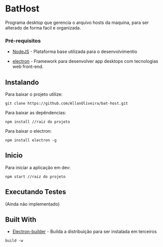 # BatHost

Programa desktop que gerencia o arquivo hosts da maquina, para ser alterado de forma facil e organizada.

### Pré-requisitos

* [NodeJS](https://nodejs.org/en/docs/) - Plataforma base utilizada para o desenvolvimentio

* [electron](https://electronjs.org/docs) -  Framework para desenvolver app desktops com tecnologias web front-end.

## Instalando

Para baixar o projeto utilize:
```
git clone https://github.com/AllanOliveira/bat-host.git
```

Para baixar as depêndencias:
```
npm install //raiz do projeto
```

Para baixar o electron:
```
npm install electron -g
```

## Inicio

Para iniciar a aplicação em dev:
```
npm start //raiz do projeto
```

## Executando Testes
(Ainda não implementado)

## Built With

* [Electron-builder](https://github.com/electron-userland/electron-builder) - Builda a distribuição para ser instalada em terceiros
```
build -w
```
